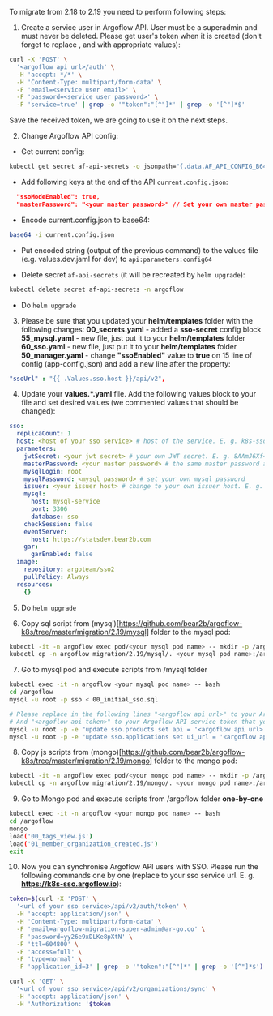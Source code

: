 To migrate from 2.18 to 2.19 you need to perform following steps:
1. Create a service user in Argoflow API. User must be a superadmin and must never be deleted. 
Please get user's token when it is created (don't forget to replace <argoflow api url>, <service user email> and <service user password> with appropriate values):
```bash
curl -X 'POST' \
  '<argoflow api url>/auth' \
  -H 'accept: */*' \
  -H 'Content-Type: multipart/form-data' \
  -F 'email=<service user email>' \
  -F 'password=<service user password>' \
  -F 'service=true' | grep -o '"token":"[^"]*' | grep -o '[^"]*$'
```
Save the received token, we are going to use it on the next steps.

2. Change Argoflow API config:
- Get current config:
```bash
kubectl get secret af-api-secrets -o jsonpath="{.data.AF_API_CONFIG_B64}" -n argoflow | base64 -D | base64 -D > current.config.json
```
- Add following keys at the end of the API `current.config.json`:
```json
  "ssoModeEnabled": true,
  "masterPassword": "<your master password>" // Set your own master password. It should be a MD5 hash. E. g. 1777120362afe842fd7456bbe128834b
```
- Encode current.config.json to base64:
```bash
base64 -i current.config.json
```
- Put encoded string (output of the previous command) to the values file (e.g. values.dev.jaml for dev) to `api:parameters:config64`

- Delete secret `af-api-secrets` (it will be recreated by `helm upgrade`):
```bash
kubectl delete secret af-api-secrets -n argoflow
```
- Do `helm upgrade`

3. Please be sure that you updated your **helm/templates** folder with the following changes:
**00_secrets.yaml** - added a **sso-secret** config block
**55_mysql.yaml** - new file, just put it to your **helm/templates** folder
**60_sso.yaml** - new file, just put it to your **helm/templates** folder
**50_manager.yaml** - change **"ssoEnabled"** value to **true** on 15 line of config (app-config.json) and add a new line after the property:
```yaml
"ssoUrl" : "{{ .Values.sso.host }}/api/v2",
```

4. Update your **values.*.yaml** file. Add the following values block to your file and set desired values (we commented values that should be changed):
```yaml
sso:
  replicaCount: 1
  host: <host of your sso service> # host of the service. E. g. k8s-sso.argoflow.io
  parameters:
    jwtSecret: <your jwt secret> # your own JWT secret. E. g. 8AAmJ6Xf+doM7ZLoYiME22M8z61Df/VuIN8zsAWO6rc=
    masterPassword: <your master password> # the same master password as you specified previously in the Argoflow API config. But it should be a plain string here, NOT an MD5 hash
    mysqlLogin: root
    mysqlPassword: <mysql password> # set your own mysql password
    issuer: <your issuer host> # change to your own issuer host. E. g. k8s-sso.argoflow.io
    mysql:
      host: mysql-service
      port: 3306
      database: sso
    checkSession: false
    eventServer:
      host: https://statsdev.bear2b.com
    gar:
      garEnabled: false
  image:
    repository: argoteam/sso2
    pullPolicy: Always
  resources:
    {}
```

5. Do `helm upgrade`

6. Copy sql script from (mysql)[https://github.com/bear2b/argoflow-k8s/tree/master/migration/2.19/mysql] folder to the mysql pod:
```bash
kubectl -it -n argoflow exec pod/<your mysql pod name> -- mkdir -p /argoflow
kubectl cp -n argoflow migration/2.19/mysql/. <your mysql pod name>:/argoflow/.
```

7. Go to mysql pod and execute scripts from /mysql folder
```bash
kubectl exec -it -n argoflow <your mysql pod name> -- bash
cd /argoflow
mysql -u root -p sso < 00_initial_sso.sql

# Please replace in the following lines "<argoflow api url>" to your Argoflow API url. (E. g. https://k8s-api.argoflow.io)
# And "<argoflow api token>" to your Argoflow API service token that you received in the first step of this migration guide
mysql -u root -p -e "update sso.products set api = '<argoflow api url>', token = '<argoflow api token>' where code = 'wapi'"
mysql -u root -p -e "update sso.applications set ui_url = '<argoflow api url>', ui_password_reset_url = '<argoflow api url>/set-new-password?security-code=%s' where id = 3"
```

8. Copy js scripts from (mongo)[https://github.com/bear2b/argoflow-k8s/tree/master/migration/2.19/mongo] folder to the mongo pod:
```bash
kubectl -it -n argoflow exec pod/<your mongo pod name> -- mkdir -p /argoflow
kubectl cp -n argoflow migration/2.19/mongo/. <your mongo pod name>:/argoflow/.
```

9. Go to Mongo pod and execute scripts from /argoflow folder **one-by-one**
```bash
kubectl exec -it -n argoflow <your mongo pod name> -- bash
cd /argoflow
mongo
load('00_tags_view.js')
load('01_member_organization_created.js')
exit
```

10. Now you can synchronise Argoflow API users with SSO.
Please run the following commands one by one (replace **<url of your sso service>** to your sso service url. E. g. **https://k8s-sso.argoflow.io**):
```bash
token=$(curl -X 'POST' \
  '<url of your sso service>/api/v2/auth/token' \
  -H 'accept: application/json' \
  -H 'Content-Type: multipart/form-data' \
  -F 'email=argoflow-migration-super-admin@ar-go.co' \
  -F 'password=yy26e9xDLKe8pXtN' \
  -F 'ttl=604800' \
  -F 'access=full' \
  -F 'type=normal' \
  -F 'application_id=3' | grep -o '"token":"[^"]*' | grep -o '[^"]*$')

curl -X 'GET' \
  '<url of your sso service>/api/v2/organizations/sync' \
  -H 'accept: application/json' \
  -H 'Authorization: '$token
```